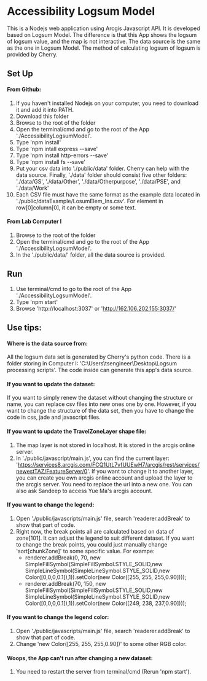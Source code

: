 # Accessibility Logsum Model 
This is a Nodejs web application using Arcgis Javascript API. It is developed based on Logsum Model. The difference is that this App shows the logsum of logsum value, and the map is not interactive. The data source is the same as the one in Logsum Model. The method of calculating logsum of logsum is provided by Cherry.
## Set Up
#### From Github:
1. If you haven't installed Nodejs on your computer, you need to download it and add it into PATH.
2. Download this folder
3. Browse to the root of the folder
4. Open the terminal/cmd and go to the root of the App './AccessibilityLogsumModel'. 
5. Type 'npm install'
6. Type 'npm intall express --save'
7. Type 'npm install http-errors --save'
8. Type 'npm install fs --save'
9. Put your csv data into './public/data' folder. Cherry can help with the data source. Finally, './data' folder should consist five other folders: './data/GS', './data/Other', './data/Otherpurpose', './data/PSE', and './data/Work'
10. Each CSV file must have the same format as the example data located in './public/dataExample/LosumElem_Ins.csv'. For element in row[0]column[0], it can be empty or some text.

#### From Lab Computer I
1. Browse to the root of the folder
2. Open the terminal/cmd and go to the root of the App './AccessibilityLogsumModel'. 
3. In the './public/data/' folder, all the data source is provided.

## Run
1. Use terminal/cmd to go to the root of the App './AccessibilityLogsumModel'. 
2. Type 'npm start'
2. Browse 'http://localhost:3037' or 'http://162.106.202.155:3037/'

## Use tips:
#### Where is the data source from:
All the logsum data set is generated by Cherry's python code. There is a folder storing in Computer I: 'C:\Users\tsengineer\Desktop\Logsum processing scripts'. The code inside can generate this app's data source.
#### If you want to update the dataset: 
If you want to simply renew the dataset without changing the structure or name, you can replace csv files into new ones one by one. However, if you want to change the structure of the data set, then you have to change the code in css, jade and javascript files.
#### If you want to update the TravelZoneLayer shape file:
 1. The map layer is not stored in localhost. It is stored in the arcgis online server.
 2. In './public/javascript/main.js', you can find the current layer: 'https://services8.arcgis.com/FCQ1UtL7vfUUEwH7/arcgis/rest/services/newestTAZ/FeatureServer/0'. If you want to change it to another layer, you can create you own arcgis online account and upload the layer to the arcgis server. You need to replace the url into a new one. You can also ask Sandeep to access Yue Ma's arcgis account.
#### If you want to change the legend:
1. Open './public/javascripts/main.js' file, search 'readerer.addBreak' to show that part of code.
2. Right now, the break points all are calculated based on data of zone[101]. It can adjust the legend to suit different dataset. If you want to change the break points, you could just manually change 'sort[chunkZone]' to some specific value. 
      For exampe:
      * renderer.addBreak(0, 70, new SimpleFillSymbol(SimpleFillSymbol.STYLE_SOLID,new SimpleLineSymbol(SimpleLineSymbol.STYLE_SOLID,new Color([0,0,0,0.1]),1)).setColor(new Color([255, 255, 255,0.90])));
      * renderer.addBreak(70, 150, new SimpleFillSymbol(SimpleFillSymbol.STYLE_SOLID,new SimpleLineSymbol(SimpleLineSymbol.STYLE_SOLID,new Color([0,0,0,0.1]),1)).setColor(new Color([249, 238, 237,0.90])));
#### If you want to change the legend color:
1. Open './public/javascripts/main.js' file, search 'readerer.addBreak' to show that part of code.
2. Change 'new Color([255, 255, 255,0.90])' to some other RGB color.
      
#### Woops, the App can't run after changing a new dataset:
 1. You need to restart the server from terminal/cmd (Rerun 'npm start').



